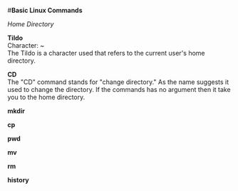 #**Basic Linux Commands**

*Home Directory*

**Tildo**  
Character: ~  
The Tildo is a character used that refers to the current user's home directory.

**CD**  
The "CD" command stands for "change directory." As the name suggests it used to change the directory. If the commands has no argument then it take you to   the home directory.

**mkdir**

**cp**

**pwd**

**mv**

**rm**

**history**
